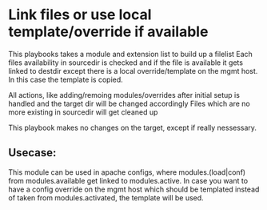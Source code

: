 Link files or use local template/override if available
======================================================

This playbooks takes a module and extension list to build up a filelist
Each files availability in sourcedir is checked and if the
file is available it gets linked to destdir except there
is a local override/template on the mgmt host. In this case
the template is copied. 

All actions, like adding/remoing modules/overrides after 
initial setup is handled and the target dir will be changed accordingly
Files which are no more existing in sourcedir will get cleaned up

 
This playbook makes no changes on the target, except if
really nessessary.


Usecase:
--------
This module can be used in apache configs, where modules.(load|conf)
from modules.available get linked to modules.active. In case you 
want to have a config override on the mgmt host which should be 
templated instead of taken from modules.activated, the template 
will be used.

